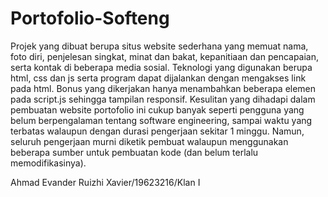 # Portofolio-Softeng

Projek yang dibuat berupa situs website sederhana yang memuat nama, foto diri, penjelesan singkat, minat dan bakat, kepanitiaan dan pencapaian, serta kontak di beberapa media sosial. Teknologi yang digunakan berupa html, css dan js serta program dapat dijalankan dengan mengakses link pada html. Bonus yang dikerjakan hanya menambahkan beberapa elemen pada script.js sehingga tampilan responsif. Kesulitan yang dihadapi dalam pembuatan website portofolio ini cukup banyak seperti pengguna yang belum berpengalaman tentang software engineering, sampai waktu yang terbatas walaupun dengan durasi pengerjaan sekitar 1 minggu. Namun, seluruh pengerjaan murni diketik pembuat walaupun menggunakan beberapa sumber untuk pembuatan kode (dan belum terlalu memodifikasinya).

Ahmad Evander Ruizhi Xavier/19623216/Klan I
